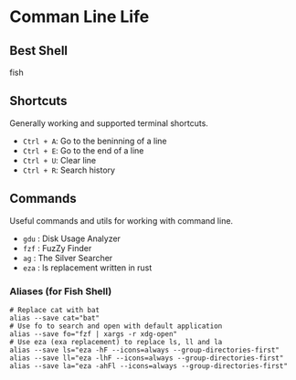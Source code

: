 # Comman Line Life

## Best Shell

fish

## Shortcuts

Generally working and supported terminal shortcuts.

- `Ctrl + A`: Go to the beninning of a line
- `Ctrl + E`: Go to the end of a line
- `Ctrl + U`: Clear line
- `Ctrl + R`: Search history

## Commands

Useful commands and utils for working with command line.

- `gdu` : Disk Usage Analyzer
- `fzf` : FuzZy Finder
- `ag`  : The Silver Searcher
- `eza` : ls replacement written in rust

### Aliases (for Fish Shell)

```shell
# Replace cat with bat
alias --save cat="bat"
# Use fo to search and open with default application
alias --save fo="fzf | xargs -r xdg-open"
# Use eza (exa replacement) to replace ls, ll and la
alias --save ls="eza -hF --icons=always --group-directories-first"
alias --save ll="eza -lhF --icons=always --group-directories-first"
alias --save la="eza -ahFl --icons=always --group-directories-first"
```
